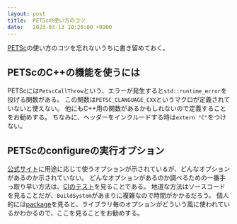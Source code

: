 ```yaml
---
layout: post
title:  PETScの使い方のコツ
date:   2023-03-13 10:20:00 +0900
---
```

[PETSc](https://petsc.org/release/)の使い方のコツを忘れないうちに書き留めておく。

## PETScのC++の機能を使うには
PETScには`PetscCallThrow`という、エラーが発生すると`std::runtime_error`を投げる関数がある。
この関数は`PETSC_CLANGUAGE_CXX`というマクロが定義されていないと使えない。
他にもC++用の関数があるかもしれないので定義することをお勧めする。
ちなみに、ヘッダーをインクルードする時は`extern "C"`をつけない。

## PETScのconfigureの実行オプション
[公式サイト](https://petsc.org/release/install/install/)に用途に応じて使うオプションが示されているが、どんなオプションがあるのか示されていない。
どんなオプションがあるのか調べるための一番手っ取り早い方法は、[CIのテスト](https://gitlab.com/petsc/petsc/-/tree/main/config/examples)を見ることである。
地道な方法はソースコードを見ることだが、`BuildSystem`があまりに複雑なので時間がかかるだろう。
個人的には[package](https://gitlab.com/petsc/petsc/-/tree/main/config/BuildSystem/config/packages)を見ると、ライブラリ毎のオプションがどういう風に使われているかわかるので、ここを見ることをお勧めする。

